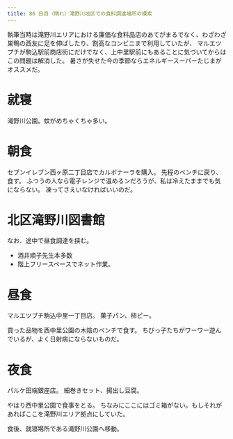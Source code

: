 ```yaml
---
title: 86 日目（晴れ）滝野川地区での食料調達場所の模索
---
```


執筆当時は滝野川エリアにおける廉価な食料品店のあてがまるでなく、わざわざ巣鴨の西友に足を伸ばしたり、割高なコンビニまで利用していたが、
マルエツプチが駒込駅前商店街にだけでなく、上中里駅前にもあることに気づいてからはこの問題は解消した。
暑さが失せた今の季節ならエネルギースーパーたじまがオススメだ。

# 就寝

滝野川公園。蚊がめちゃくちゃ多い。

# 朝食

セブンイレブン西ヶ原二丁目店でカルボナーラを購入。
先程のベンチに戻り、食す。
ふつうの人なら電子レンジで温めるンだろうが、私は冷えたままでも気にならない。
凍ってさえいなければいいのだ。

# 北区滝野川図書館

なお、途中で昼食調達を挟む。

* 酒井順子先生本多数
* 階上フリースペースでネット作業。

# 昼食

マルエツプチ駒込中里一丁目店。
菓子パン、柿ピー。

買った品物を西中里公園の木陰のベンチで食す。
ちびっ子たちがワーワー遊んでいるが、よく日射病にならないものだ。

# 夜食

パルケ田端銀座店。
細巻きセット、揚出し豆腐。

やはり西中里公園で食事をとる。
ちなみにここにはゴミ箱がない。もしそれがあればここを滝野川エリア拠点にしていた。

食後、就寝場所である滝野川公園へ移動。
